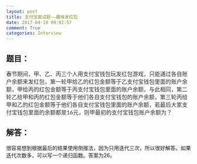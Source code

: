 ```yaml
---
layout: post
title: 支付宝面试题——趣味发红包
date: 2017-04-10 09:02:57
comment: True
categories: Interview
---
```



<h2>题目：</h2>
<p><span style="color:rgb(46,46,46);font-family:'Microsoft YaHei', '宋体', Lato, 'Helvetica Neue', Helvetica, Arial, sans-serif;font-size:15px;">春节期间，甲、乙、丙三个人用支付宝钱包玩发红包游戏，只能通过各自账户余额来发红包，第一轮甲给乙的红包金额等于乙支付宝钱包里面的账户余额，甲给丙的红包金额等于丙支付宝钱包里面的账户余额，与此相同，第二轮乙给甲和丙的红包金额等于他们各自支付宝钱包的账户余额，第三轮丙给甲和乙的红包金额等于他们各自支付宝钱包里面的账户余额，若最后大家支付宝钱包里面的余额都是16元，则甲最初的支付宝钱包账户余额为？</span><br /></p>
<h2>解答：</h2>
<p>很容易想到根据最后的结果使用倒推法，因为只用迭代三次，所以很好解答。如果迭代次数多，可以写一个递归函数。答案为26。</p>
